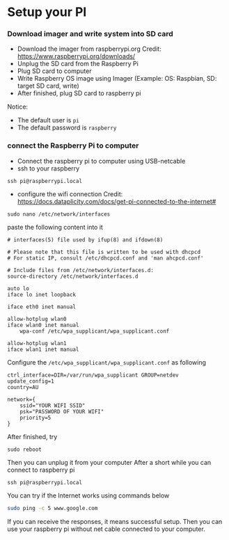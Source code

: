 # Setup your PI

### Download imager and write system into SD card
- Download the imager from raspberrypi.org
Credit: https://www.raspberrypi.org/downloads/
- Unplug the SD card from the Raspberry Pi
- Plug SD card to computer
- Write Raspberry OS image using Imager
  (Example: OS: Raspbian, SD: target SD card, write)
- After finished, plug SD card to raspberry pi
 
Notice: 
* The default user is ```pi```
* The default password is ```raspberry```

### connect the Raspberry Pi to computer
- Connect the raspberry pi to computer using USB-netcable
- ssh to your raspberry

```unix
ssh pi@raspberrypi.local
```
- configure the wifi connection
Credit: https://docs.dataplicity.com/docs/get-pi-connected-to-the-internet#

```linux
sudo nano /etc/network/interfaces
```
paste the following content into it
```vim
# interfaces(5) file used by ifup(8) and ifdown(8)

# Please note that this file is written to be used with dhcpcd
# For static IP, consult /etc/dhcpcd.conf and 'man ahcpcd.conf'

# Include files from /etc/network/interfaces.d:
source-directory /etc/network/interfaces.d

auto lo
iface lo inet loopback

iface eth0 inet manual

allow-hotplug wlan0
iface wlan0 inet manual
    wpa-conf /etc/wpa_supplicant/wpa_supplicant.conf

allow-hotplug wlan1
iface wlan1 inet manual
```

Configure the ```/etc/wpa_supplicant/wpa_supplicant.conf```
as following
```vim
ctrl_interface=DIR=/var/run/wpa_supplicant GROUP=netdev
update_config=1
country=AU

network={
    ssid="YOUR WIFI SSID"
    psk="PASSWORD OF YOUR WIFI"
    priority=5
}

```
After finished, try

```linux
sudo reboot
```
Then you can unplug it from your computer
After a short while you can connect to raspberry pi
```linux
ssh pi@raspberrypi.local
```
You can try if the Internet works using commands below
```bash
sudo ping -c 5 www.google.com
```
If you can receive the responses, it means successful setup.
Then you can use your raspberry pi without net cable connected to your computer.
